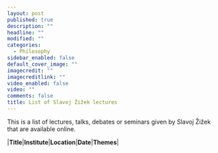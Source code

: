 ```yaml
---
layout: post
published: true
description: ""
headline: ""
modified: ""
categories: 
  - Philosophy
sidebar_enabled: false
default_cover_image: ""
imagecredit: ""
imagecreditlink: ""
video_enabled: false
video: ""
comments: false
title: List of Slavoj Žižek lectures
---
```


This is a list of lectures, talks, debates or seminars given by Slavoj Žižek that are available online.

|__Title__|__Institute__|__Location__|__Date__|__Themes__|
